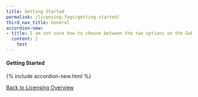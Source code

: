 ```yaml
---
title: Getting Started
permalink: /licensing-faqs/getting-started/
third_nav_title: General
accordion-new:
- title: I am not sure how to choose between the two options on the GoBusiness Licensing homepage. Where can I get help?
  content: |
    test
---
```


#### Getting Started
{% include accordion-new.html %}

[Back to Licensing Overview](/run-and-grow/licensing-overview/)
